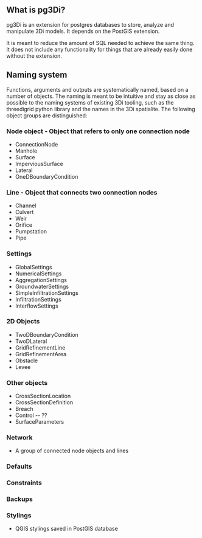 ## What is pg3Di?
pg3Di is an extension for postgres databases to store, analyze and manipulate 3Di models. It depends on the PostGIS extension.

It is meant to reduce the amount of SQL needed to achieve the same thing. It does not include any functionality for things that are already easily done without the extension.

## Naming system
Functions, arguments and outputs are systematically named, based on a number of objects. The naming is meant to be intuitive and stay as close as possible to the naming systems of existing 3Di tooling, such as the threedigrid python library and the names in the 3Di spatialite. The following object groups are distinguished:

### Node object - Object that refers to only one connection node
- ConnectionNode
- Manhole
- Surface
- ImperviousSurface
- Lateral
- OneDBoundaryCondition

### Line - Object that connects two connection nodes
- Channel
- Culvert
- Weir
- Orifice
- Pumpstation
- Pipe

### Settings
- GlobalSettings
- NumericalSettings
- AggregationSettings
- GroundwaterSettings
- SimpleInfiltrationSettings
- InfiltrationSettings
- InterflowSettings

### 2D Objects
- TwoDBoundaryCondition
- TwoDLateral
- GridRefinementLine
- GridRefinementArea
- Obstacle
- Levee

### Other objects
- CrossSectionLocation
- CrossSectionDefinition
- Breach
- Control -- ?? 
- SurfaceParameters

### Network
- A group of connected node objects and lines

### Defaults


### Constraints


### Backups


### Stylings
- QGIS stylings saved in PostGIS database
